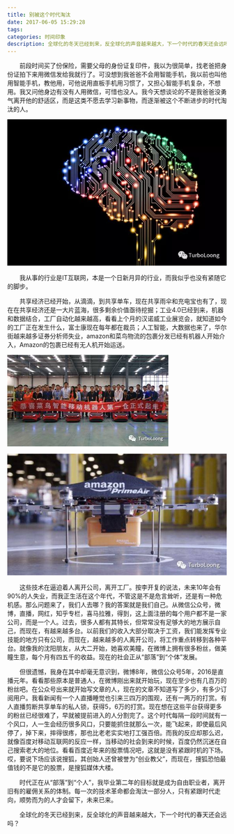 ```yaml
---
title: 别被这个时代淘汰
date: 2017-06-05 15:29:28
tags:
categories: 时间印象
description: 全球化的冬天已经到来，反全球化的声音越来越大，下一个时代的春天还会远吗？
---
```

　　前段时间买了份保险，需要父母的身份证复印件，我以为很简单，找老爸把身份证拍下来用微信发给我就行了。可没想到我爸爸不会用智能手机，我以前也叫他用智能手机，教他用，可他说用直板手机用习惯了，又担心智能手机复杂，不想用。我又问他身边有没有人用微信，可惜也没人。我今天想谈论的不是我爸爸没勇气离开他的舒适区，而是这类不愿去学习新事物，而逐渐被这个不断进步的时代淘汰的人。

![](别被这个时代淘汰/brain.jpg)

　　我从事的行业是IT互联网，本是一个日新月异的行业，而我似乎也没有紧随它的脚步。

　　共享经济已经开始，从滴滴，到共享单车，现在共享雨伞和充电宝也有了，现在在共享经济还是一大片蓝海，很多剩余价值亟待挖掘；工业4.0已经到来，机器和数据结合，工厂自动化越来越高，看看上个月的汉诺威工业展览会，就知道如今的工厂正在发生什么，富士康现在每年都在裁员；人工智能，大数据也来了，华尔街越来越多证券分析师失业，amazon和菜鸟物流的包裹分发已经有机器人开始介入，Amazon的包裹已经有无人机开始运送。

![](别被这个时代淘汰/yunshu.jpg)

![](别被这个时代淘汰/robot.jpg)

　　这些技术在逼迫着人离开公司，离开工厂。按李开复的说法，未来10年会有90%的人失业，而我正生活在这个年代，不管这是不是危言耸听，还是有一种危机感。那么问题来了，我们人去哪？我的答案就是我们自己。从微信公众号，微博，直播，网红，知乎专栏，喜马拉雅，得到，这上面注册的每个用户都不是一家公司，而是一个人。过去，很多人都有其特长，但常常没有足够大的地方展示自己，而现在，有越来越多台。以前我们的收入大部分取决于工资，我们能发挥专业技能的地方只有公司，而现在，越来越多的人离开公司，将工作重点转移到各种平台。就像我的沈阳朋友，从大二开始，她喜欢美瞳，在微博上拥有很多粉丝，做美瞳生意，每个月有四五千的收益。现在的社会正从“部落”到“个体”发展。

　　但很遗憾，我身在其中却毫无意识到，微博8年，微信公众号5年，2016是直播元年。看看那些原本是普通人，在微博刚出来就开始玩，现在至少也有几百万的粉丝吧。在公众号出来就开始写文章的人，现在的文章不知道写了多少，有多少订阅用户。我看新闻有一个人直播睡觉也引来三四万的围观，还有一两万的打赏。有人直播剪断共享单车的私人锁，获得5，6万的打赏。现在想在这些平台获得更多的粉丝已经很难了，早就被提前进入的人分割完了。这个时代每隔一段时间就有一个风口，人一生会经历很多风口，只要能抓住就那么一次，能飞起来，即使最后风停了，掉下来，摔得很疼，那也比老老实实地打工强百倍。而我的反应却那么迟，就像百度对移动互联网的反应一样，当移动的社会到来的时候，百度仍然沉迷在自己搜索老大的地位。看看百度近年来的股票情况吧，这就是没有紧跟时机的下场。哎，要说下场应该说搜狐，其创始人还曾被誉为“创业教父”，而现在，搜狐恐怕最值钱的不是它的股票，是搜狐媒体大楼。

　　时代正在从“部落”到“个人”，我毕业第二年的目标就是成为自由职业者，离开旧有的雇佣关系的体制。每一次的技术革命都会淘汰一部分人，只有紧跟时代走向，顺势而为的人才会留下，未来已来。

　　全球化的冬天已经到来，反全球化的声音越来越大，下一个时代的春天还会远吗？

